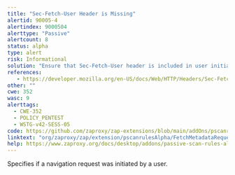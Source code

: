 ```yaml
---
title: "Sec-Fetch-User Header is Missing"
alertid: 90005-4
alertindex: 9000504
alerttype: "Passive"
alertcount: 8
status: alpha
type: alert
risk: Informational
solution: "Ensure that Sec-Fetch-User header is included in user initiated requests."
references:
   - https://developer.mozilla.org/en-US/docs/Web/HTTP/Headers/Sec-Fetch-User
other: ""
cwe: 352
wasc: 9
alerttags: 
  - CWE-352
  - POLICY_PENTEST
  - WSTG-v42-SESS-05
code: https://github.com/zaproxy/zap-extensions/blob/main/addOns/pscanrulesAlpha/src/main/java/org/zaproxy/zap/extension/pscanrulesAlpha/FetchMetadataRequestHeadersScanRule.java
linktext: "org/zaproxy/zap/extension/pscanrulesAlpha/FetchMetadataRequestHeadersScanRule.java"
help: https://www.zaproxy.org/docs/desktop/addons/passive-scan-rules-alpha/#id-90005
---
```

Specifies if a navigation request was initiated by a user.
